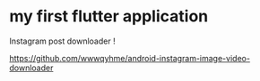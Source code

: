 # my first flutter application

Instagram post downloader !

https://github.com/wwwqyhme/android-instagram-image-video-downloader
